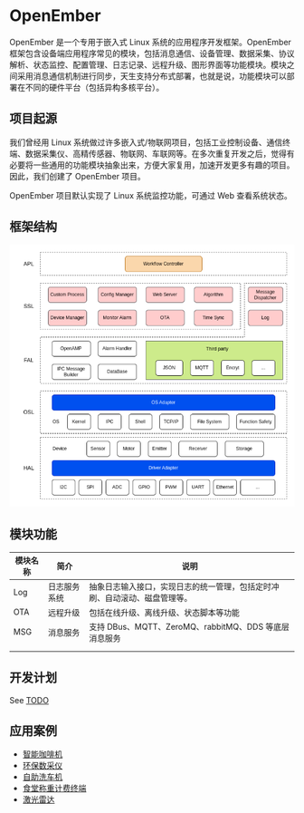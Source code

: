 # OpenEmber

OpenEmber 是一个专用于嵌入式 Linux 系统的应用程序开发框架。OpenEmber 框架包含设备端应用程序常见的模块，包括消息通信、设备管理、数据采集、协议解析、状态监控、配置管理、日志记录、远程升级、图形界面等功能模块。模块之间采用消息通信机制进行同步，天生支持分布式部署，也就是说，功能模块可以部署在不同的硬件平台（包括异构多核平台）。

## 项目起源

我们曾经用 Linux 系统做过许多嵌入式/物联网项目，包括工业控制设备、通信终端、数据采集仪、高精传感器、物联网、车联网等。在多次重复开发之后，觉得有必要将一些通用的功能模块抽象出来，方便大家复用，加速开发更多有趣的项目。因此，我们创建了 OpenEmber 项目。

OpenEmber 项目默认实现了 Linux 系统监控功能，可通过 Web 查看系统状态。

## 框架结构

![](./docs/images/Architecture_diagram.png)

## 模块功能

| 模块名称 | 简介         | 说明                                                         |
| -------- | ------------ | ------------------------------------------------------------ |
| Log      | 日志服务系统 | 抽象日志输入接口，实现日志的统一管理，包括定时冲刷、自动滚动、磁盘管理等。 |
| OTA      | 远程升级     | 包括在线升级、离线升级、状态脚本等功能                       |
| MSG      | 消息服务     | 支持 DBus、MQTT、ZeroMQ、rabbitMQ、DDS 等底层消息服务        |
|          |              |                                                              |
|          |              |                                                              |




## 开发计划

See [TODO](TODO.md)



## 应用案例

- [智能咖啡机]()
- [环保数采仪]()
- [自助洗车机]()
- [食堂称重计费终端]()
- [激光雷达](https://github.com/luhuadong/LidarApp)

